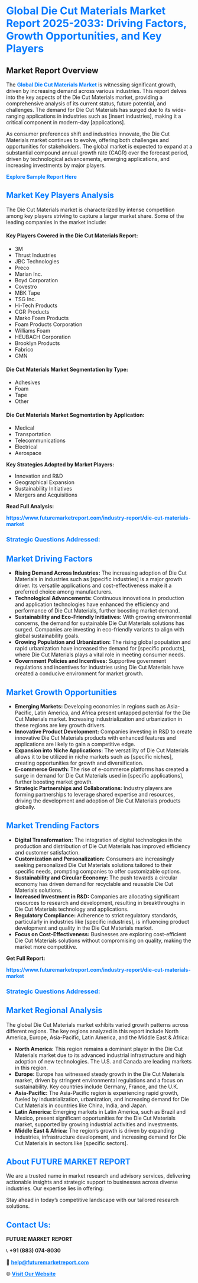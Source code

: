 <h1 style="color: #007BFF;">Global Die Cut Materials Market Report 2025-2033: Driving Factors, Growth Opportunities, and Key Players</h1>

<section id="overview">
<h2>Market Report Overview</h2>
<p>The <a href="https://www.futuremarketreport.com/industry-report/die-cut-materials-market" style="color: #007BFF; text-decoration: none;"><strong>Global Die Cut Materials Market</strong></a> is witnessing significant growth, driven by increasing demand across various industries. This report delves into the key aspects of the Die Cut Materials market, providing a comprehensive analysis of its current status, future potential, and challenges. The demand for Die Cut Materials has surged due to its wide-ranging applications in industries such as [insert industries], making it a critical component in modern-day [applications].</p>
<p>As consumer preferences shift and industries innovate, the Die Cut Materials market continues to evolve, offering both challenges and opportunities for stakeholders. The global market is expected to expand at a substantial compound annual growth rate (CAGR) over the forecast period, driven by technological advancements, emerging applications, and increasing investments by major players.</p>
</section>

<section id="overview">
<p><a href="https://www.futuremarketreport.com/request-sample/reportId=60295" style="color: #007BFF; text-decoration: none;"><strong>Explore Sample Report Here</strong></a></p>
</section>

<section id="key-players">
<h2 style="color: #007BFF;">Market Key Players Analysis</h2>
<p>The Die Cut Materials market is characterized by intense competition among key players striving to capture a larger market share. Some of the leading companies in the market include:</p>
<h4>Key Players Covered in the Die Cut Materials Report:</h4>
<ul><li>3M</li><li>Thrust Industries</li><li>JBC Technologies</li><li>Preco</li><li>Marian Inc.</li><li>Boyd Corporation</li><li>Covestro</li><li>MBK Tape</li><li>TSG Inc.</li><li>Hi-Tech Products</li><li>CGR Products</li><li>Marko Foam Products</li><li>Foam Products Corporation</li><li>Williams Foam</li><li>HEUBACH Corporation</li><li>Brooklyn Products</li><li>Fabrico</li><li>GMN</li></ul>
<h4>Die Cut Materials Market Segmentation by Type:</h4>
<ul><li>Adhesives</li><li>Foam</li><li>Tape</li><li>Other</li></ul>

<h4>Die Cut Materials Market Segmentation by Application:</h4>
<ul><li>Medical</li><li>Transportation</li><li>Telecommunications</li><li>Electrical</li><li>Aerospace</li></ul>
<p><strong>Key Strategies Adopted by Market Players:</strong></p>
<ul>
<li>Innovation and R&D</li>
<li>Geographical Expansion</li>
<li>Sustainability Initiatives</li>
<li>Mergers and Acquisitions</li>
</ul>
</section>

<section>
<p><strong>Read Full Analysis: </strong></p><a href="https://www.futuremarketreport.com/industry-report/die-cut-materials-market" style="color: #007BFF; text-decoration: none;"><strong>https://www.futuremarketreport.com/industry-report/die-cut-materials-market</strong></a>
<h3 style="color: #007BFF;">Strategic Questions Addressed:</h3>
</section>

<section id="driving-factors">
<h2 style="color: #007BFF;">Market Driving Factors</h2>
<ul>
<li><strong>Rising Demand Across Industries:</strong> The increasing adoption of Die Cut Materials in industries such as [specific industries] is a major growth driver. Its versatile applications and cost-effectiveness make it a preferred choice among manufacturers.</li>
<li><strong>Technological Advancements:</strong> Continuous innovations in production and application technologies have enhanced the efficiency and performance of Die Cut Materials, further boosting market demand.</li>
<li><strong>Sustainability and Eco-Friendly Initiatives:</strong> With growing environmental concerns, the demand for sustainable Die Cut Materials solutions has surged. Companies are investing in eco-friendly variants to align with global sustainability goals.</li>
<li><strong>Growing Population and Urbanization:</strong> The rising global population and rapid urbanization have increased the demand for [specific products], where Die Cut Materials plays a vital role in meeting consumer needs.</li>
<li><strong>Government Policies and Incentives:</strong> Supportive government regulations and incentives for industries using Die Cut Materials have created a conducive environment for market growth.</li>
</ul>
</section>

<section id="growth-opportunities">
<h2 style="color: #007BFF;">Market Growth Opportunities</h2>
<ul>
<li><strong>Emerging Markets:</strong> Developing economies in regions such as Asia-Pacific, Latin America, and Africa present untapped potential for the Die Cut Materials market. Increasing industrialization and urbanization in these regions are key growth drivers.</li>
<li><strong>Innovative Product Development:</strong> Companies investing in R&D to create innovative Die Cut Materials products with enhanced features and applications are likely to gain a competitive edge.</li>
<li><strong>Expansion into Niche Applications:</strong> The versatility of Die Cut Materials allows it to be utilized in niche markets such as [specific niches], creating opportunities for growth and diversification.</li>
<li><strong>E-commerce Growth:</strong> The rise of e-commerce platforms has created a surge in demand for Die Cut Materials used in [specific applications], further boosting market growth.</li>
<li><strong>Strategic Partnerships and Collaborations:</strong> Industry players are forming partnerships to leverage shared expertise and resources, driving the development and adoption of Die Cut Materials products globally.</li>
</ul>
</section>

<section id="trending-factors">
<h2 style="color: #007BFF;">Market Trending Factors</h2>
<ul>
<li><strong>Digital Transformation:</strong> The integration of digital technologies in the production and distribution of Die Cut Materials has improved efficiency and customer satisfaction.</li>
<li><strong>Customization and Personalization:</strong> Consumers are increasingly seeking personalized Die Cut Materials solutions tailored to their specific needs, prompting companies to offer customizable options.</li>
<li><strong>Sustainability and Circular Economy:</strong> The push towards a circular economy has driven demand for recyclable and reusable Die Cut Materials solutions.</li>
<li><strong>Increased Investment in R&D:</strong> Companies are allocating significant resources to research and development, resulting in breakthroughs in Die Cut Materials technology and applications.</li>
<li><strong>Regulatory Compliance:</strong> Adherence to strict regulatory standards, particularly in industries like [specific industries], is influencing product development and quality in the Die Cut Materials market.</li>
<li><strong>Focus on Cost-Effectiveness:</strong> Businesses are exploring cost-efficient Die Cut Materials solutions without compromising on quality, making the market more competitive.</li>
</ul>
</section>

<section>
<p><strong>Get Full Report: </strong></p><a href="https://www.futuremarketreport.com/industry-report/die-cut-materials-market" style="color: #007BFF; text-decoration: none;"><strong>https://www.futuremarketreport.com/industry-report/die-cut-materials-market</strong></a>
<h3 style="color: #007BFF;">Strategic Questions Addressed:</h3>
</section>


<section id="regional-analysis">
<h2 style="color: #007BFF;">Market Regional Analysis</h2>
<p>The global Die Cut Materials market exhibits varied growth patterns across different regions. The key regions analyzed in this report include North America, Europe, Asia-Pacific, Latin America, and the Middle East & Africa:</p>
<ul>
<li><strong>North America:</strong> This region remains a dominant player in the Die Cut Materials market due to its advanced industrial infrastructure and high adoption of new technologies. The U.S. and Canada are leading markets in this region.</li>
<li><strong>Europe:</strong> Europe has witnessed steady growth in the Die Cut Materials market, driven by stringent environmental regulations and a focus on sustainability. Key countries include Germany, France, and the U.K.</li>
<li><strong>Asia-Pacific:</strong> The Asia-Pacific region is experiencing rapid growth, fueled by industrialization, urbanization, and increasing demand for Die Cut Materials in countries like China, India, and Japan.</li>
<li><strong>Latin America:</strong> Emerging markets in Latin America, such as Brazil and Mexico, present significant opportunities for the Die Cut Materials market, supported by growing industrial activities and investments.</li>
<li><strong>Middle East & Africa:</strong> The region’s growth is driven by expanding industries, infrastructure development, and increasing demand for Die Cut Materials in sectors like [specific sectors].</li>
</ul>
</section>

<footer>
<h2 style="color: #007BFF;">About FUTURE MARKET REPORT</h2>
<p>We are a trusted name in market research and advisory services, delivering actionable insights and strategic support to businesses across diverse industries. Our expertise lies in offering:</p>

<p>Stay ahead in today’s competitive landscape with our tailored research solutions.</p>

<h2 style="color: #007BFF;">Contact Us:</h2>
<p><strong>FUTURE MARKET REPORT</strong></p>
<p>📞 <strong>+91 (883) 074-8030</strong></p>
<p>📧 <strong><a href="mailto:help@futuremarketreport.com" style="color: #007BFF;">help@futuremarketreport.com</a></strong></p>
<p>🌐 <strong><a href="https://www.futuremarketreport.com/" style="color: #007BFF;">Visit Our Website</a></strong></p>
</footer>